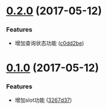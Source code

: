 <a name="0.2.0"></a>
# [0.2.0](https://github.com/BosNaufal/vue2-autocomplete/compare/v0.1.0...v0.2.0) (2017-05-12)


### Features

* 增加查询状态功能 ([c0dd2be](https://github.com/BosNaufal/vue2-autocomplete/commit/c0dd2be))



<a name="0.1.0"></a>
# [0.1.0](https://github.com/BosNaufal/vue2-autocomplete/compare/3267d37...v0.1.0) (2017-05-12)


### Features

* 增加slot功能 ([3267d37](https://github.com/BosNaufal/vue2-autocomplete/commit/3267d37))



